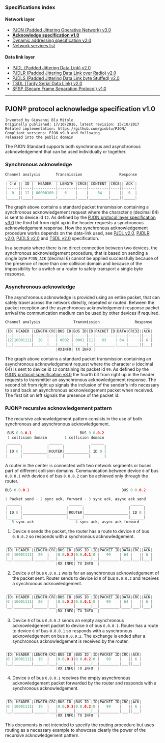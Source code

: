 ### Specifications index

#### Network layer
- [PJON (Padded Jittering Operative Network) v3.0](/specification/PJON-protocol-specification-v3.0.md)
- **[Acknowledge specification v1.0](/specification/PJON-protocol-acknowledge-specification-v1.0.md)**
- [Dynamic addressing specification v2.0](/specification/PJON-dynamic-addressing-specification-v2.0.md)
- [Network services list](/specification/PJON-network-services-list.md)
#### Data link layer
- [PJDL (Padded Jittering Data Link) v2.0](/src/strategies/SoftwareBitBang/specification/PJDL-specification-v2.0.md)
- [PJDLR (Padded Jittering Data Link over Radio) v2.0](/src/strategies/OverSampling/specification/PJDLR-specification-v2.0.md)
- [PJDLS (Padded Jittering Data Link byte Stuffed) v2.0](/src/strategies/AnalogSampling/specification/PJDLS-specification-v2.0.md)
- [TSDL (Tardy Serial Data Link) v2.0](/src/strategies/ThroughSerial/specification/TSDL-specification-v2.0.md)
- [SFSP (Secure Frame Separation Protocol) v1.0](/specification/SFSP-frame-separation-specification-v1.0.md)

---

## PJON® protocol acknowledge specification v1.0
```
Invented by Giovanni Blu Mitolo
Originally published: 17/10/2016, latest revision: 15/10/2017
Related implementation: https://github.com/gioblu/PJON/
Compliant versions: PJON v9.0 and following
released into the public domain
```
The PJON Standard supports both synchronous and asynchronous acknowledgement that can be used individually or together.

### Synchronous acknowledge
```cpp
Channel analysis       Transmission                 Response
 _____  ____________________________________________  _____
| C-A || ID |  HEADER  | LENGTH |CRC8| CONTENT |CRC8|| ACK |
|-----||----|----------|--------|----|---------|----||-----|
|  0  || 12 | 00000100 |   6    |    |    64   |    ||  6  |
|_____||____|__________|________|____|_________|____||_____|
```

The graph above contains a standard packet transmission containing a synchronous acknowledgement request where the character `@` (decimal 64) is sent to device id `12`. As defined by the [PJON protocol layer specification v3.0](/specification/PJON-protocol-specification-v3.0.md) the third bit from right up in the header requests a synchronous acknowledgement response. How the synchronous acknowledgement procedure works depends on the data-link used, see [PJDL v2.0](/src/strategies/SoftwareBitBang/specification/PJDL-specification-v2.0.md), [PJDLR v2.0](/src/strategies/OverSampling/specification/PJDLR-specification-v2.0.md), [PJDLS v2.0](/src/strategies/AnalogSampling/specification/PJDLS-specification-v2.0.md) and [TSDL v2.0](/src/strategies/ThroughSerial/specification/TSDL-specification-v2.0.md) specification.

In a scenario where there is no direct connection between two devices, the synchronous acknowledgement procedure, that is based on sending a single byte `PJON_ACK` (decimal 6) cannot be applied successfully because of the presence of more than one collision domain and because of the impossibility for a switch or a router to safely transport a single byte response.

### Asynchronous acknowledge
The asynchronous acknowledge is provided using an entire packet, that can safely travel across the network directly, repeated or routed. Between the packet reception and the asynchronous acknowledgement response packet arrival the communication medium can be used by other devices if required.

```cpp
Channel analysis               Transmission                Response
 ____________________________________________________________  ___
|ID| HEADER |LENGTH|CRC|BUS ID|BUS ID|ID|PACKET ID|DATA|CRC32||ACK|
|--|--------|------|---|------|------|--|---------|----|-----||---|
|12|10001111|  20  |   | 0002 | 0001 |11|   99    | 64 |     || 6 |
|__|________|______|___|______|______|__|_________|____|_____||___|
                       |RXINFO| TX INFO |       
```
The graph above contains a standard packet transmission containing an asynchronous acknowledgement request where the character `@` (decimal 64) is sent to device id `12` containing its packet id `99`. As defined by the [PJON protocol specification v3.0](/specification/PJON-protocol-specification-v3.0.md) the fourth bit from right up in the header requests to transmitter an asynchronous acknowledgement response. The second bit from right up signals the inclusion of the sender's info necessary to send back an asynchronous acknowledgement packet when received. The first bit on left signals the presence of the packet id.

### PJON® recursive acknowledgement pattern
The recursive acknowledgement pattern consists in the use of both synchronous and asynchronous acknowledgement.

```cpp
 BUS 0.0.0.1                      BUS 0.0.0.2
 1 collision domain        1 collision domain
 ______             ______             ______
|      |           |      |           |      |
| ID 0 |___________|ROUTER|___________| ID 0 |
|______|           |______|           |______|
```

A router in the center is connected with two network segments or buses part of different collision domains. Communication between device `0` of bus `0.0.0.1` with device `0` of bus `0.0.0.2` can be achieved only through the router.

```cpp        
BUS 0.0.0.1                                          BUS 0.0.0.2

1 Packet send - 2 sync ack, forward - 3 sync ack, async ack send
 ______                      ______                      ______
|      |                    |      |                    |      |
| ID 0 |____________________|ROUTER|____________________| ID 0 |
|______|                    |______|                    |______|
   5 sync ack                   4 sync ack, async ack forward
```

1) Device `0` sends the packet, the router has a route to device `0` of bus `0.0.0.2` so responds with a synchronous acknowledgement.
```cpp
 __ ________ ______ ___ _______ _______ __ _________ ____ ___  ___
|ID| HEADER |LENGTH|CRC|BUS ID |BUS ID |ID|PACKET ID|DATA|CRC||ACK|
|0 |10001111|  20  |   |0.0.0.2|0.0.0.1|0 |   99    | 64 |   || 6 |
|__|________|______|___|_______|_______|__|_________|____|___||___|
                       |RX INFO| TX INFO  |
```
2) Device `0` of bus `0.0.0.1` waits for an asynchronous acknowledgement of the packet sent. Router sends to device id `0` of bus `0.0.0.2` and receives a synchronous acknowledgement.
```cpp
 __ ________ ______ ___ _______ _______ __ _________ ____ ___  ___
|ID| HEADER |LENGTH|CRC|BUS ID |BUS ID |ID|PACKET ID|DATA|CRC||ACK|
|0 |10001111|  20  |   |0.0.0.2|0.0.0.1|0 |   99    | 64 |   || 6 |
|__|________|______|___|_______|_______|__|_________|____|___||___|
                       |RX INFO| TX INFO  |
```
3) Device `0` of bus `0.0.0.2` sends an empty asynchronous acknowledgement packet to device `0` of bus `0.0.0.1`. Router has a route to device `0` of bus `0.0.0.1` so responds with a synchronous acknowledgement on bus `0.0.0.2`. The exchange is ended after a synchronous acknowledgement is received by the router.
```cpp
 __ ________ ______ ___ _______ _______ __ _________ ___  ___
|ID| HEADER |LENGTH|CRC|BUS ID |BUS ID |ID|PACKET ID|CRC||ACK|
|0 |10001111|  19  |   |0.0.0.1|0.0.0.2|0 |   99    |   || 6 |
|__|________|______|___|_______|_______|__|_________|___||___|
                       |RX INFO| TX INFO  |
```
4) Device `0` of bus `0.0.0.1` receives the empty asynchronous acknowledgement packet forwarded by the router and responds with a synchronous acknowledgement.

```cpp
 __ ________ ______ ___ _______ _______ __ _________ ___  ___
|ID| HEADER |LENGTH|CRC|BUS ID |BUS ID |ID|PACKET ID|CRC||ACK|
|0 |10001111|  19  |   |0.0.0.1|0.0.0.2|0 |   99    |   || 6 |
|__|________|______|___|_______|_______|__|_________|___||___|
                       |RX INFO| TX INFO  |
```
This documents is not intended to specify the routing procedure but uses routing as a necessary example to showcase clearly the power of the recursive acknowledgement pattern.
